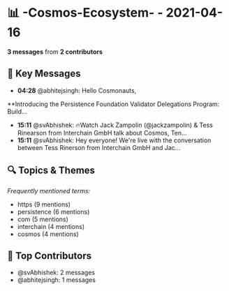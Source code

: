 # 📊 -Cosmos-Ecosystem- - 2021-04-16
**3 messages** from **2 contributors**

## 💬 Key Messages
- **04:28** @abhitejsingh: Hello Cosmonauts, 

**Introducing the Persistence Foundation Validator Delegations Program: Build...
- **15:11** @svAbhishek: 🔥Watch Jack Zampolin (@jackzampolin) & Tess Rinearson from Interchain GmbH talk about Cosmos, Ten...
- **15:11** @svAbhishek: Hey everyone! We're live with the conversation between Tess Rinerson from Interchain GmbH and Jac...

## 🔍 Topics & Themes
*Frequently mentioned terms:*
- https (9 mentions)
- persistence (6 mentions)
- com (5 mentions)
- interchain (4 mentions)
- cosmos (4 mentions)

## 👥 Top Contributors
- @svAbhishek: 2 messages
- @abhitejsingh: 1 messages